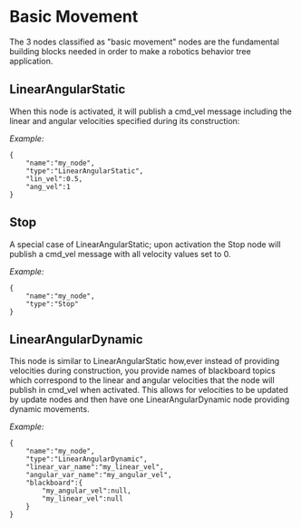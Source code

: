 # Basic Movement

The 3 nodes classified as "basic movement" nodes are the fundamental building blocks needed in order to make a
robotics behavior tree application.

## LinearAngularStatic

When this node is activated, it will publish a cmd_vel message including the linear and angular velocities specified during its construction:

*Example:*
```
{
    "name":"my_node",
    "type":"LinearAngularStatic",
    "lin_vel":0.5,
    "ang_vel":1
}
```

## Stop

A special case of LinearAngularStatic; upon activation the Stop node will publish a cmd_vel message with all velocity values set to 0.

*Example:*
```
{
    "name":"my_node",
    "type":"Stop"
}
```


## LinearAngularDynamic

This node is similar to LinearAngularStatic how,ever instead of providing velocities during construction, you provide names of blackboard topics
which correspond to the linear and angular velocities that the node will publish in cmd_vel when activated. This allows for velocities to be updated
by update nodes and then have one LinearAngularDynamic node providing dynamic movements.

*Example:*
```
{
    "name":"my_node",
    "type":"LinearAngularDynamic",
    "linear_var_name":"my_linear_vel",
    "angular_var_name":"my_angular_vel",
    "blackboard":{
        "my_angular_vel":null,
        "my_linear_vel":null
    }
}
```
